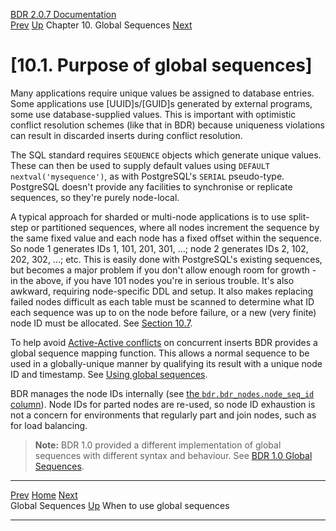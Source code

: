   [BDR 2.0.7 Documentation](README.md)                                                                                                         
  [Prev](global-sequences.md "Global Sequences")   [Up](global-sequences.md)    Chapter 10. Global Sequences    [Next](global-sequences-when.md "When to use global sequences")  


# [10.1. Purpose of global sequences]

Many applications require unique values be assigned to database entries.
Some applications use [UUID]s/[GUID]s
generated by external programs, some use database-supplied values. This
is important with optimistic conflict resolution schemes (like that in
BDR) because uniqueness violations can result in discarded inserts
during conflict resolution.

The SQL standard requires `SEQUENCE` objects which generate
unique values. These can then be used to supply default values using
`DEFAULT nextval('mysequence')`, as with PostgreSQL\'s
`SERIAL` pseudo-type. PostgreSQL doesn\'t provide any
facilities to synchronise or replicate sequences, so they\'re purely
node-local.

A typical approach for sharded or multi-node applications is to use
split-step or partitioned sequences, where all nodes increment the
sequence by the same fixed value and each node has a fixed offset within
the sequence. So node 1 generates IDs 1, 101, 201, 301, \...; node 2
generates IDs 2, 102, 202, 302, \...; etc. This is easily done with
PostgreSQL\'s existing sequences, but becomes a major problem if you
don\'t allow enough room for growth - in the above, if you have 101
nodes you\'re in serious trouble. It\'s also awkward, requiring
node-specific DDL and setup. It also makes replacing failed nodes
difficult as each table must be scanned to determine what ID each
sequence was up to on the node before failure, or a new (very finite)
node ID must be allocated. See [Section
10.7](global-sequences-alternatives.md).

To help avoid [Active-Active conflicts](conflicts.md) on concurrent
inserts BDR provides a global sequence mapping function. This allows a
normal sequence to be used in a globally-unique manner by qualifying its
result with a unique node ID and timestamp. See [Using global
sequences](global-sequence-usage.md).

BDR manages the node IDs internally (see [the
`bdr.bdr_nodes.node_seq_id` column](catalog-bdr-nodes.md)).
Node IDs for parted nodes are re-used, so node ID exhaustion is not a
concern for environments that regularly part and join nodes, such as for
load balancing.

> **Note:** BDR 1.0 provided a different implementation of global
> sequences with different syntax and behaviour. See [BDR 1.0 Global
> Sequences](global-sequences-bdr10.md).



  ---------------------------------------------- -------------------------------------------- ---------------------------------------------------
  [Prev](global-sequences.md)        [Home](README.md)         [Next](global-sequences-when.md)  
  Global Sequences                                [Up](global-sequences.md)                         When to use global sequences
  ---------------------------------------------- -------------------------------------------- ---------------------------------------------------
